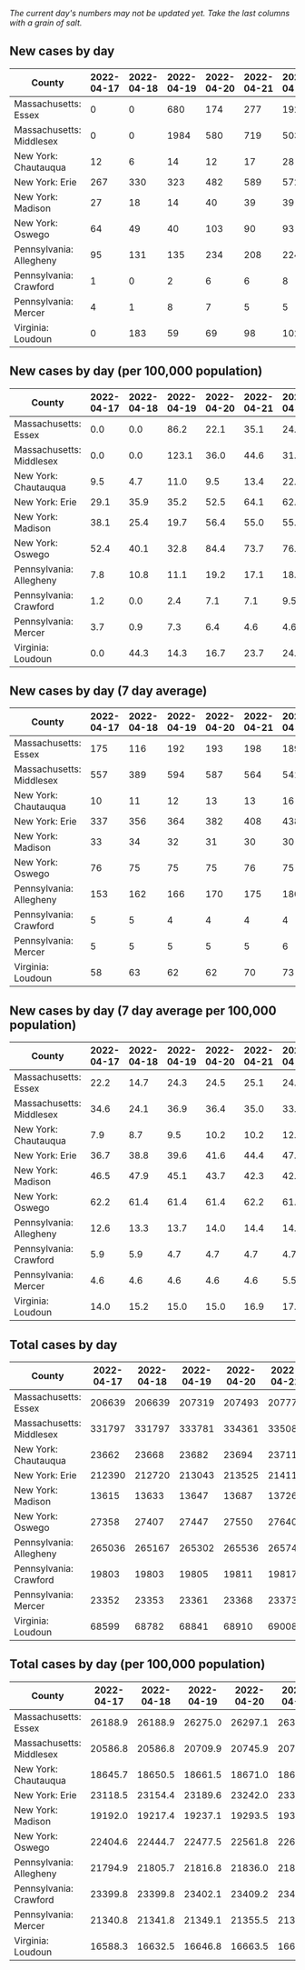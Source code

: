 _The current day's numbers may not be updated yet. Take the last columns with a grain of salt._
## New cases by day

| County | 2022-04-17 | 2022-04-18 | 2022-04-19 | 2022-04-20 | 2022-04-21 | 2022-04-22 | 2022-04-23 |
| --- | --- | --- | --- | --- | --- | --- | --- |
| Massachusetts: Essex | 0 | 0 | 680 | 174 | 277 | 192 |  |
| Massachusetts: Middlesex | 0 | 0 | 1984 | 580 | 719 | 503 |  |
| New York: Chautauqua | 12 | 6 | 14 | 12 | 17 | 28 | 31 |
| New York: Erie | 267 | 330 | 323 | 482 | 589 | 572 | 565 |
| New York: Madison | 27 | 18 | 14 | 40 | 39 | 39 | 41 |
| New York: Oswego | 64 | 49 | 40 | 103 | 90 | 93 | 74 |
| Pennsylvania: Allegheny | 95 | 131 | 135 | 234 | 208 | 224 | 271 |
| Pennsylvania: Crawford | 1 | 0 | 2 | 6 | 6 | 8 | 8 |
| Pennsylvania: Mercer | 4 | 1 | 8 | 7 | 5 | 5 | 13 |
| Virginia: Loudoun | 0 | 183 | 59 | 69 | 98 | 102 |  |

## New cases by day (per 100,000 population)

| County | 2022-04-17 | 2022-04-18 | 2022-04-19 | 2022-04-20 | 2022-04-21 | 2022-04-22 | 2022-04-23 |
| --- | --- | --- | --- | --- | --- | --- | --- |
| Massachusetts: Essex | 0.0 | 0.0 | 86.2 | 22.1 | 35.1 | 24.3 |  |
| Massachusetts: Middlesex | 0.0 | 0.0 | 123.1 | 36.0 | 44.6 | 31.2 |  |
| New York: Chautauqua | 9.5 | 4.7 | 11.0 | 9.5 | 13.4 | 22.1 | 24.4 |
| New York: Erie | 29.1 | 35.9 | 35.2 | 52.5 | 64.1 | 62.3 | 61.5 |
| New York: Madison | 38.1 | 25.4 | 19.7 | 56.4 | 55.0 | 55.0 | 57.8 |
| New York: Oswego | 52.4 | 40.1 | 32.8 | 84.4 | 73.7 | 76.2 | 60.6 |
| Pennsylvania: Allegheny | 7.8 | 10.8 | 11.1 | 19.2 | 17.1 | 18.4 | 22.3 |
| Pennsylvania: Crawford | 1.2 | 0.0 | 2.4 | 7.1 | 7.1 | 9.5 | 9.5 |
| Pennsylvania: Mercer | 3.7 | 0.9 | 7.3 | 6.4 | 4.6 | 4.6 | 11.9 |
| Virginia: Loudoun | 0.0 | 44.3 | 14.3 | 16.7 | 23.7 | 24.7 |  |

## New cases by day (7 day average)

| County | 2022-04-17 | 2022-04-18 | 2022-04-19 | 2022-04-20 | 2022-04-21 | 2022-04-22 | 2022-04-23 |
| --- | --- | --- | --- | --- | --- | --- | --- |
| Massachusetts: Essex | 175 | 116 | 192 | 193 | 198 | 189 |  |
| Massachusetts: Middlesex | 557 | 389 | 594 | 587 | 564 | 541 |  |
| New York: Chautauqua | 10 | 11 | 12 | 13 | 13 | 16 | 17 |
| New York: Erie | 337 | 356 | 364 | 382 | 408 | 438 | 447 |
| New York: Madison | 33 | 34 | 32 | 31 | 30 | 30 | 31 |
| New York: Oswego | 76 | 75 | 75 | 75 | 76 | 75 | 73 |
| Pennsylvania: Allegheny | 153 | 162 | 166 | 170 | 175 | 180 | 185 |
| Pennsylvania: Crawford | 5 | 5 | 4 | 4 | 4 | 4 | 4 |
| Pennsylvania: Mercer | 5 | 5 | 5 | 5 | 5 | 6 | 6 |
| Virginia: Loudoun | 58 | 63 | 62 | 62 | 70 | 73 |  |

## New cases by day (7 day average per 100,000 population)

| County | 2022-04-17 | 2022-04-18 | 2022-04-19 | 2022-04-20 | 2022-04-21 | 2022-04-22 | 2022-04-23 |
| --- | --- | --- | --- | --- | --- | --- | --- |
| Massachusetts: Essex | 22.2 | 14.7 | 24.3 | 24.5 | 25.1 | 24.0 |  |
| Massachusetts: Middlesex | 34.6 | 24.1 | 36.9 | 36.4 | 35.0 | 33.6 |  |
| New York: Chautauqua | 7.9 | 8.7 | 9.5 | 10.2 | 10.2 | 12.6 | 13.4 |
| New York: Erie | 36.7 | 38.8 | 39.6 | 41.6 | 44.4 | 47.7 | 48.7 |
| New York: Madison | 46.5 | 47.9 | 45.1 | 43.7 | 42.3 | 42.3 | 43.7 |
| New York: Oswego | 62.2 | 61.4 | 61.4 | 61.4 | 62.2 | 61.4 | 59.8 |
| Pennsylvania: Allegheny | 12.6 | 13.3 | 13.7 | 14.0 | 14.4 | 14.8 | 15.2 |
| Pennsylvania: Crawford | 5.9 | 5.9 | 4.7 | 4.7 | 4.7 | 4.7 | 4.7 |
| Pennsylvania: Mercer | 4.6 | 4.6 | 4.6 | 4.6 | 4.6 | 5.5 | 5.5 |
| Virginia: Loudoun | 14.0 | 15.2 | 15.0 | 15.0 | 16.9 | 17.7 |  |

## Total cases by day

| County | 2022-04-17 | 2022-04-18 | 2022-04-19 | 2022-04-20 | 2022-04-21 | 2022-04-22 | 2022-04-23 |
| --- | --- | --- | --- | --- | --- | --- | --- |
| Massachusetts: Essex | 206639 | 206639 | 207319 | 207493 | 207770 | 207962 |  |
| Massachusetts: Middlesex | 331797 | 331797 | 333781 | 334361 | 335080 | 335583 |  |
| New York: Chautauqua | 23662 | 23668 | 23682 | 23694 | 23711 | 23739 | 23770 |
| New York: Erie | 212390 | 212720 | 213043 | 213525 | 214114 | 214686 | 215251 |
| New York: Madison | 13615 | 13633 | 13647 | 13687 | 13726 | 13765 | 13806 |
| New York: Oswego | 27358 | 27407 | 27447 | 27550 | 27640 | 27733 | 27807 |
| Pennsylvania: Allegheny | 265036 | 265167 | 265302 | 265536 | 265744 | 265968 | 266239 |
| Pennsylvania: Crawford | 19803 | 19803 | 19805 | 19811 | 19817 | 19825 | 19833 |
| Pennsylvania: Mercer | 23352 | 23353 | 23361 | 23368 | 23373 | 23378 | 23391 |
| Virginia: Loudoun | 68599 | 68782 | 68841 | 68910 | 69008 | 69110 |  |

## Total cases by day (per 100,000 population)

| County | 2022-04-17 | 2022-04-18 | 2022-04-19 | 2022-04-20 | 2022-04-21 | 2022-04-22 | 2022-04-23 |
| --- | --- | --- | --- | --- | --- | --- | --- |
| Massachusetts: Essex | 26188.9 | 26188.9 | 26275.0 | 26297.1 | 26332.2 | 26356.5 |  |
| Massachusetts: Middlesex | 20586.8 | 20586.8 | 20709.9 | 20745.9 | 20790.5 | 20821.7 |  |
| New York: Chautauqua | 18645.7 | 18650.5 | 18661.5 | 18671.0 | 18684.3 | 18706.4 | 18730.8 |
| New York: Erie | 23118.5 | 23154.4 | 23189.6 | 23242.0 | 23306.1 | 23368.4 | 23429.9 |
| New York: Madison | 19192.0 | 19217.4 | 19237.1 | 19293.5 | 19348.5 | 19403.4 | 19461.2 |
| New York: Oswego | 22404.6 | 22444.7 | 22477.5 | 22561.8 | 22635.5 | 22711.7 | 22772.3 |
| Pennsylvania: Allegheny | 21794.9 | 21805.7 | 21816.8 | 21836.0 | 21853.1 | 21871.6 | 21893.8 |
| Pennsylvania: Crawford | 23399.8 | 23399.8 | 23402.1 | 23409.2 | 23416.3 | 23425.8 | 23435.2 |
| Pennsylvania: Mercer | 21340.8 | 21341.8 | 21349.1 | 21355.5 | 21360.0 | 21364.6 | 21376.5 |
| Virginia: Loudoun | 16588.3 | 16632.5 | 16646.8 | 16663.5 | 16687.2 | 16711.8 |  |
